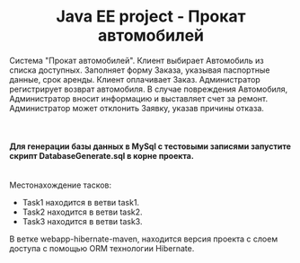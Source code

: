 <h1 style="text-align: center;">Java EE project - Прокат автомобилей</h1>
<p>Система "Прокат автомобилей". Клиент выбирает Автомобиль из списка доступных. Заполняет форму Заказа, указывая паспортные данные, срок аренды. Клиент оплачивает Заказ. Администратор регистрирует возврат автомобиля. В случае повреждения Автомобиля, Администратор вносит информацию и выставляет счет за ремонт. Администратор может отклонить Заявку, указав причины отказа.</p>
<br>
<h4>Для генерации базы данных в MySql с тестовыми записями запустите скрипт DatabaseGenerate.sql в корне проекта.</h4>
<br>
Местонахождение тасков:
<ul> 
  <li>Task1 находится в ветви task1.</li>
  <li>Task2 находится в ветви task2.</li>
  <li>Task3 находится в ветви task3.</li>
</ul>
В ветке webapp-hibernate-maven, находится версия проекта с слоем доступа с помощью ORM технологии Hibernate.
